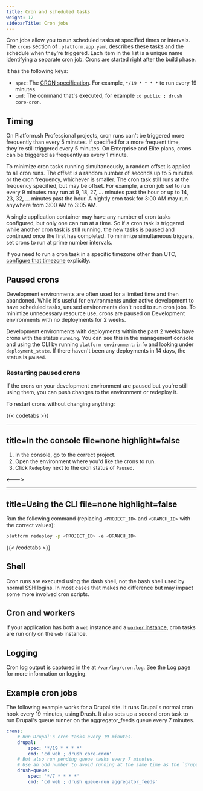 ```yaml
---
title: Cron and scheduled tasks
weight: 12
sidebarTitle: Cron jobs
---
```


Cron jobs allow you to run scheduled tasks at specified times or intervals.
The `crons` section of `.platform.app.yaml` describes these tasks and the schedule when they're triggered.
Each item in the list is a unique name identifying a separate cron job.
Crons are started right after the build phase.

It has the following keys:

* `spec`: The [CRON specification](https://en.wikipedia.org/wiki/Cron#CRON_expression).
  For example, `*/19 * * * *` to run every 19 minutes.
* `cmd`: The command that's executed, for example `cd public ; drush core-cron`.

## Timing

On Platform.sh Professional projects, cron runs can't be triggered more frequently than every 5 minutes.
If specified for a more frequent time, they're still triggered every 5 minutes.
On Enterprise and Elite plans, crons can be triggered as frequently as every 1 minute.

To minimize cron tasks running simultaneously, a random offset is applied to all cron runs.
The offset is a random number of seconds up to 5 minutes or the cron frequency, whichever is smaller.
The cron task still runs at the frequency specified, but may be offset.
For example, a cron job set to run every 9 minutes may run at 9, 18, 27, ... minutes past the hour
or up to 14, 23, 32, ... minutes past the hour.
A nightly cron task for 3:00 AM may run anywhere from 3:00 AM to 3:05 AM.

A single application container may have any number of cron tasks configured, but only one can run at a time.
So if a cron task is triggered while another cron task is still running,
the new tasks is paused and continued once the first has completed.
To minimize simultaneous triggers, set crons to run at prime number intervals.

If you need to run a cron task in a specific timezone other than UTC,
[configure that timezone](/configuration/app/timezone.md) explicitly.

## Paused crons

Development environments are often used for a limited time and then abandoned.
While it's useful for environments under active development to have scheduled tasks,
unused environments don't need to run cron jobs.
To minimize unnecessary resource use,
crons are paused on Development environments with no deployments for 2 weeks.

Development environments with deployments within the past 2 weeks have crons with the status `running`.
You can see this in the management console
and using the CLI by running `platform environment:info` and looking under `deployment_state`.
If there haven't been any deployments in 14 days, the status is `paused`.

### Restarting paused crons

If the crons on your development environment are paused but you're still using them,
you can push changes to the environment or redeploy it.

To restart crons without changing anything:

{{< codetabs >}}

---
title=In the console
file=none
highlight=false
---

1. In the console, go to the correct project.
1. Open the environment where you'd like the crons to run.
1. Click `Redeploy` next to the cron status of `Paused`.

<--->

---
title=Using the CLI
file=none
highlight=false
---

Run the following command (replacing `<PROJECT_ID>` and `<BRANCH_ID>` with the correct values):

```bash
platform redeploy -p <PROJECT_ID> -e <BRANCH_ID>
```

{{< /codetabs >}}

## Shell

Cron runs are executed using the dash shell, not the bash shell used by normal SSH logins.
In most cases that makes no difference but may impact some more involved cron scripts.

## Cron and workers

If your application has both a `web` instance and a [`worker` instance](/configuration/app/workers.md),
cron tasks are run only on the `web` instance.

## Logging

Cron log output is captured in the at `/var/log/cron.log`.
See the [Log page](/development/logs.md) for more information on logging.

## Example cron jobs

The following example works for a Drupal site.
It runs Drupal's normal cron hook every 19 minutes, using Drush.
It also sets up a second cron task to run Drupal's queue runner on the aggregator_feeds queue every 7 minutes.

```yaml
crons:
    # Run Drupal's cron tasks every 19 minutes.
    drupal:
        spec: '*/19 * * * *'
        cmd: 'cd web ; drush core-cron'
    # But also run pending queue tasks every 7 minutes.
    # Use an odd number to avoid running at the same time as the `drupal` cron.
    drush-queue:
        spec: '*/7 * * * *'
        cmd: 'cd web ; drush queue-run aggregator_feeds'
```

